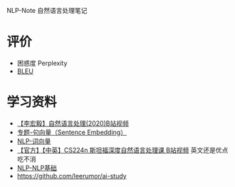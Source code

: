 NLP-Note 自然语言处理笔记

# 评价

- 困惑度 Perplexity
- [BLEU](https://blog.csdn.net/qq_21190081/article/details/53115580)



# 学习资料

- [【李宏毅】自然语言处理(2020)B站视频](https://www.bilibili.com/video/BV1wE411W7TV?p=2)
- [专题-句向量（Sentence Embedding）](https://github.com/DarLiner/Algorithm_Interview_Notes-Chinese/blob/master/B-%E8%87%AA%E7%84%B6%E8%AF%AD%E8%A8%80%E5%A4%84%E7%90%86/B-%E4%B8%93%E9%A2%98-%E5%8F%A5%E5%B5%8C%E5%85%A5.md)
- [NLP-词向量](https://github.com/DarLiner/Algorithm_Interview_Notes-Chinese/blob/master/B-%E8%87%AA%E7%84%B6%E8%AF%AD%E8%A8%80%E5%A4%84%E7%90%86/B-%E4%B8%93%E9%A2%98-%E8%AF%8D%E5%90%91%E9%87%8F.md)
- [【官方】【中英】CS224n 斯坦福深度自然语言处理课 B站视频](https://www.bilibili.com/video/BV1pt411h7aT?from=search&seid=335450819919994778) 英文还是优点吃不消
- [NLP-NLP基础](https://github.com/DarLiner/Algorithm_Interview_Notes-Chinese/blob/master/B-%E8%87%AA%E7%84%B6%E8%AF%AD%E8%A8%80%E5%A4%84%E7%90%86/A-%E8%87%AA%E7%84%B6%E8%AF%AD%E8%A8%80%E5%A4%84%E7%90%86%E5%9F%BA%E7%A1%80.md)
- https://github.com/leerumor/ai-study
